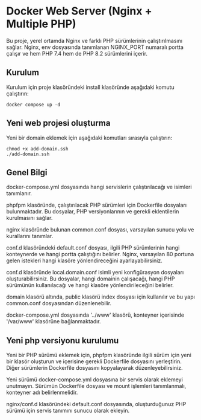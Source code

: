 # Docker Web Server (Nginx + Multiple PHP)
Bu proje, yerel ortamda Nginx ve farklı PHP sürümlerinin çalıştırılmasını sağlar. Nginx, env dosyasında tanımlanan NGINX_PORT numaralı portta çalışır ve hem PHP 7.4 hem de PHP 8.2 sürümlerini içerir.

## Kurulum
Kurulum için proje klasöründeki install klasöründe aşağıdaki komutu çalıştırın:
```
docker compose up -d
```

## Yeni web projesi oluşturma
Yeni bir domain eklemek için aşağıdaki komutları sırasıyla çalıştırın:
````
chmod +x add-domain.ssh
./add-domain.ssh
````

## Genel Bilgi
docker-compose.yml dosyasında hangi servislerin çalıştırılacağı ve isimleri tanımlanır.

phpfpm klasöründe, çalıştırılacak PHP sürümleri için Dockerfile dosyaları bulunmaktadır. Bu dosyalar, PHP versiyonlarının ve gerekli eklentilerin kurulmasını sağlar.

nginx klasöründe bulunan common.conf dosyası, varsayılan sunucu yolu ve kurallarını tanımlar.

conf.d klasöründeki default.conf dosyası, ilgili PHP sürümlerinin hangi konteynerde ve hangi portta çalıştığını belirler. Nginx, varsayılan 80 portuna gelen istekleri hangi klasöre yönlendireceğini ayarlayabilirsiniz.

conf.d klasöründe local.domain.conf isimli yeni konfigürasyon dosyaları oluşturabilirsiniz. Bu dosyalar, hangi domainin çalışacağı, hangi PHP sürümünün kullanılacağı ve hangi klasöre yönlendirileceğini belirler.

domain klasörü altında, public klasörü index dosyası için kullanılır ve bu yapı common.conf dosyasından düzenlenebilir.

docker-compose.yml dosyasında '../www' klasörü, konteyner içerisinde '/var/www' klasörüne bağlanmaktadır.

## Yeni php versiyonu kurulumu
Yeni bir PHP sürümü eklemek için, phpfpm klasöründe ilgili sürüm için yeni bir klasör oluşturun ve içerisine gerekli Dockerfile dosyasını yerleştirin. Diğer sürümlerin Dockerfile dosyasını kopyalayarak düzenleyebilirsiniz.

Yeni sürümü docker-compose.yml dosyasına bir servis olarak eklemeyi unutmayın. Sürümün Dockerfile dosyası ve mount işlemleri tanımlanmalı, konteyner adı belirlenmelidir.

nginx/conf.d klasöründeki default.conf dosyasında, oluşturduğunuz PHP sürümü için servis tanımını sunucu olarak ekleyin.